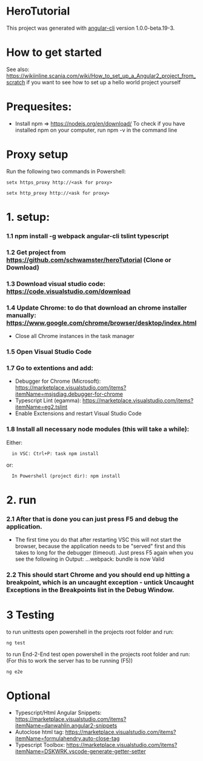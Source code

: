 # HeroTutorial

This project was generated with [angular-cli](https://github.com/angular/angular-cli) version 1.0.0-beta.19-3.

# How to get started
See also: https://wikiinline.scania.com/wiki/How_to_set_up_a_Angular2_project_from_scratch if you want to see how to set up a hello world project yourself

# Prequesites:

- Install npm => https://nodejs.org/en/download/ 
To check if you have installed npm on your computer, run npm -v in the command line

# Proxy setup
Run the following two commands in Powershell:

    setx https_proxy http://<ask for proxy>

    setx http_proxy http://<ask for proxy>

# 1. setup:
### 1.1 npm install -g webpack angular-cli tslint typescript
### 1.2 Get project from https://github.com/schwamster/heroTutorial (Clone or Download)
### 1.3 Download visual studio code: https://code.visualstudio.com/download
### 1.4 Update Chrome: to do that download an chrome installer manually: https://www.google.com/chrome/browser/desktop/index.html
  - Close all Chrome instances in the task manager
### 1.5 Open Visual Studio Code
### 1.7 Go to extentions and add:
  - Debugger for Chrome (Microsoft): https://marketplace.visualstudio.com/items?itemName=msjsdiag.debugger-for-chrome
  - Typescript Lint (egamma): https://marketplace.visualstudio.com/items?itemName=eg2.tslint
  - Enable Exctensions and restart Visual Studio Code

### 1.8 Install all necessary node modules (this will take a while):
  Either:

      in VSC: Ctrl+P: task npm install 
  or:

      In Powershell (project dir): npm install

# 2. run
### 2.1 After that is done you can just press F5 and debug the application.
  - The first time you do that after restarting VSC this will not start the browser, because the application needs
to be "served" first and this takes to long for the debugger (timeout). Just press F5 again when you see the following in Output:
...webpack: bundle is now Valid

### 2.2 This should start Chrome and you should end up hitting a breakpoint, which is an uncaught exception - untick Uncaught Exceptions in the Breakpoints list in the Debug Window.


# 3 Testing

to run unittests open powershell in the projects root folder and run:

    ng test

to run End-2-End test open powershell in the projects root folder and run:   (For this to work the server has to be running (F5))
    
    ng e2e

# Optional
- Typescript/Html Angular Snippets: https://marketplace.visualstudio.com/items?itemName=danwahlin.angular2-snippets
- Autoclose html tag: https://marketplace.visualstudio.com/items?itemName=formulahendry.auto-close-tag
- Typescript Toolbox: https://marketplace.visualstudio.com/items?itemName=DSKWRK.vscode-generate-getter-setter
